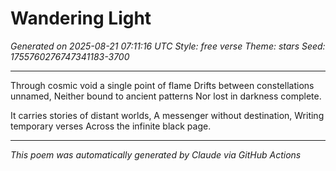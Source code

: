 # Wandering Light

*Generated on 2025-08-21 07:11:16 UTC*
*Style: free verse*
*Theme: stars*
*Seed: 1755760276747341183-3700*

---

Through cosmic void a single point of flame
Drifts between constellations unnamed,
Neither bound to ancient patterns
Nor lost in darkness complete.

It carries stories of distant worlds,
A messenger without destination,
Writing temporary verses
Across the infinite black page.

---

*This poem was automatically generated by Claude via GitHub Actions*